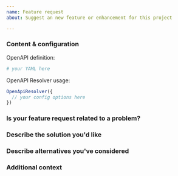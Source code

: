```yaml
---
name: Feature request
about: Suggest an new feature or enhancement for this project

---
```


 ### Content & configuration

 OpenAPI definition:
 ```yaml
 # your YAML here
 ```

 OpenAPI Resolver usage:
 ```js
 OpenApiResolver({
   // your config options here
 })
 ```

### Is your feature request related to a problem?
<!--
  Please provide a clear and concise description of what the problem is.
  "I'm always frustrated when..."
  -->

### Describe the solution you'd like
<!-- A clear and concise description of what you want to happen. -->

### Describe alternatives you've considered
<!--
  A clear and concise description of any alternative solutions or features
  you've considered.
-->

### Additional context
<!-- Add any other context or screenshots about the feature request here. -->
